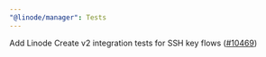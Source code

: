 ```yaml
---
"@linode/manager": Tests
---
```


Add Linode Create v2 integration tests for SSH key flows ([#10469](https://github.com/linode/manager/pull/10469))
